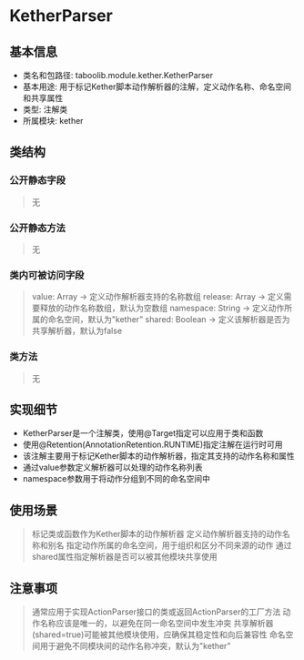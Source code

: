# KetherParser

## 基本信息
- 类名和包路径: taboolib.module.kether.KetherParser
- 基本用途: 用于标记Kether脚本动作解析器的注解，定义动作名称、命名空间和共享属性
- 类型: 注解类
- 所属模块: kether

## 类结构
### 公开静态字段
> 无

### 公开静态方法
> 无

### 类内可被访问字段
> value: Array<String> -> 定义动作解析器支持的名称数组
> release: Array<String> -> 定义需要释放的动作名称数组，默认为空数组
> namespace: String -> 定义动作所属的命名空间，默认为"kether"
> shared: Boolean -> 定义该解析器是否为共享解析器，默认为false

### 类方法
> 无

## 实现细节
- KetherParser是一个注解类，使用@Target指定可以应用于类和函数
- 使用@Retention(AnnotationRetention.RUNTIME)指定注解在运行时可用
- 该注解主要用于标记Kether脚本的动作解析器，指定其支持的动作名称和属性
- 通过value参数定义解析器可以处理的动作名称列表
- namespace参数用于将动作分组到不同的命名空间中

## 使用场景
> 标记类或函数作为Kether脚本的动作解析器
> 定义动作解析器支持的动作名称和别名
> 指定动作所属的命名空间，用于组织和区分不同来源的动作
> 通过shared属性指定解析器是否可以被其他模块共享使用

## 注意事项
> 通常应用于实现ActionParser接口的类或返回ActionParser的工厂方法
> 动作名称应该是唯一的，以避免在同一命名空间中发生冲突
> 共享解析器(shared=true)可能被其他模块使用，应确保其稳定性和向后兼容性
> 命名空间用于避免不同模块间的动作名称冲突，默认为"kether"